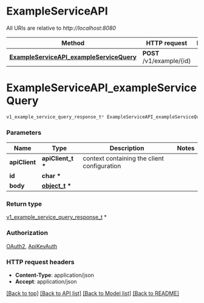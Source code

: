 # ExampleServiceAPI

All URIs are relative to *http://localhost:8080*

Method | HTTP request | Description
------------- | ------------- | -------------
[**ExampleServiceAPI_exampleServiceQuery**](ExampleServiceAPI.md#ExampleServiceAPI_exampleServiceQuery) | **POST** /v1/example/{id} | 


# **ExampleServiceAPI_exampleServiceQuery**
```c
v1_example_service_query_response_t* ExampleServiceAPI_exampleServiceQuery(apiClient_t *apiClient, char * id, object_t * body);
```

### Parameters
Name | Type | Description  | Notes
------------- | ------------- | ------------- | -------------
**apiClient** | **apiClient_t \*** | context containing the client configuration |
**id** | **char \*** |  | 
**body** | **[object_t](object.md) \*** |  | 

### Return type

[v1_example_service_query_response_t](v1_example_service_query_response.md) *


### Authorization

[OAuth2](../README.md#OAuth2), [ApiKeyAuth](../README.md#ApiKeyAuth)

### HTTP request headers

 - **Content-Type**: application/json
 - **Accept**: application/json

[[Back to top]](#) [[Back to API list]](../README.md#documentation-for-api-endpoints) [[Back to Model list]](../README.md#documentation-for-models) [[Back to README]](../README.md)

